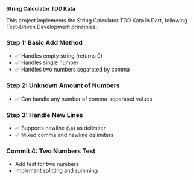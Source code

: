 **String Calculator TDD Kata**

This project implements the String Calculator TDD Kata in Dart, following Test-Driven Development principles.


### Step 1: Basic Add Method
- ✅ Handles empty string (returns 0)
- ✅ Handles single number
- ✅ Handles two numbers separated by comma


### Step 2: Unknown Amount of Numbers
- ✅ Can handle any number of comma-separated values


### Step 3: Handle New Lines
- ✅ Supports newline (`\n`) as delimiter
- ✅ Mixed comma and newline delimiters


### Commit 4: Two Numbers Test
- Add test for two numbers
- Implement splitting and summing